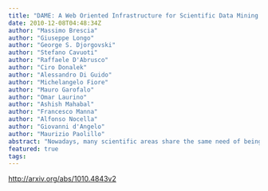 ```yaml
---
title: "DAME: A Web Oriented Infrastructure for Scientific Data Mining &   Exploration"
date: 2010-12-08T04:48:34Z
author: "Massimo Brescia"
author: "Giuseppe Longo"
author: "George S. Djorgovski"
author: "Stefano Cavuoti"
author: "Raffaele D'Abrusco"
author: "Ciro Donalek"
author: "Alessandro Di Guido"
author: "Michelangelo Fiore"
author: "Mauro Garofalo"
author: "Omar Laurino"
author: "Ashish Mahabal"
author: "Francesco Manna"
author: "Alfonso Nocella"
author: "Giovanni d'Angelo"
author: "Maurizio Paolillo"
abstract: "Nowadays, many scientific areas share the same need of being able to deal with massive and distributed datasets and to perform on them complex knowledge extraction tasks. This simple consideration is behind the international efforts to build virtual organizations such as, for instance, the Virtual Observatory (VObs). DAME (DAta Mining & Exploration) is an innovative, general purpose, Web-based, VObs compliant, distributed data mining infrastructure specialized in Massive Data Sets exploration with machine learning methods. Initially fine tuned to deal with astronomical data only, DAME has evolved in a general purpose platform which has found applications also in other domains of human endeavor. We present the products and a short outline of a science case, together with a detailed description of main features available in the beta release of the web application now released."
featured: true
tags:
---
```

http://arxiv.org/abs/1010.4843v2